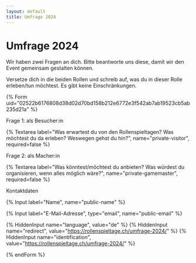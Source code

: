 ```yaml
---
layout: default
title: Umfrage 2024
---
```


# Umfrage 2024

Wir haben zwei Fragen an dich. Bitte beantworte uns diese, damit wir den Event gemeinsam gestalten können.

Versetze dich in die beiden Rollen und schreib auf, was du in dieser Rolle erleben/tun möchtest. Es gibt keine Einschränkungen.

{% Form uid="02522b6176808d38d02d70bd158b212e6772e3f542ab7ab19523cb5ab235d21a" %}

Frage 1: als Besucher:in

{% Textarea label="Was erwartest du von den Rollenspieltagen? Was möchtest du da erleben? Weswegen gehst du hin?", name="private-visitor", required=false %}

Frage 2: als Macher:in

{% Textarea label="Was könntest/möchtest du anbieten? Was würdest du organisieren, wenn alles möglich wäre?", name="private-gamemaster", required=false %}

Kontaktdaten

{% Input label="Name", name="public-name" %}

{% Input label="E-Mail-Adresse", type="email", name="public-email" %}

{% HiddenInput name="language", value="de" %}
{% HiddenInput name="redirect", value="https://rollenspieltage.ch/umfrage-2024/" %}
{% HiddenInput name="identification", value="https://rollenspieltage.ch/umfrage-2024/" %}

{% endForm %}
